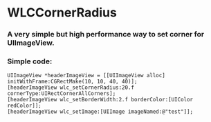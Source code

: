 WLCCornerRadius
=============================================================================
### A very simple but high performance way to set corner for UIImageView. 

### Simple code:
    UIImageView *headerImageView = [[UIImageView alloc] initWithFrame:CGRectMake(10, 10, 40, 40)];  
    [headerImageView wlc_setCornerRadius:20.f cornerType:UIRectCornerAllCorners];  
    [headerImageView wlc_setBorderWidth:2.f borderColor:[UIColor redColor]];  
    [headerImageView wlc_setImage:[UIImage imageNamed:@"test"]];
        

